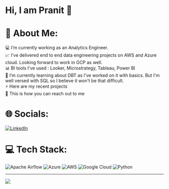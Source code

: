 # Hi, I am Pranit 👋

# 💫 About Me:
💻 I’m currently working as an Analytics Engineer. <br>📈 I’ve delivered end to end data engineering projects on AWS and Azure cloud. Looking forward to work in GCP as well. <br>📊 BI tools I've used : Looker, Microstrategy, Tableau, Power BI<br>🌱 I’m currently learning about DBT as I've worked on it with basics. But I'm well versed with SQL so I believe it won't be that difficult.<br>⚡ Here are my recent projects<br>🎥 This is how you can reach out to me


# 🌐 Socials:
[![LinkedIn](https://img.shields.io/badge/LinkedIn-%230077B5.svg?logo=linkedin&logoColor=white)](https://linkedin.com/in/https://www.linkedin.com/in/patil-pranit/) 

# 💻 Tech Stack:
![Apache Airflow](https://img.shields.io/badge/Apache%20Airflow-017CEE?style=for-the-badge&logo=Apache%20Airflow&logoColor=white) ![Azure](https://img.shields.io/badge/azure-%230072C6.svg?style=for-the-badge&logo=azure-devops&logoColor=white) ![AWS](https://img.shields.io/badge/AWS-%23FF9900.svg?style=for-the-badge&logo=amazon-aws&logoColor=white) ![Google Cloud](https://img.shields.io/badge/Google%20Cloud-%234285F4.svg?style=for-the-badge&logo=google-cloud&logoColor=white) ![Python](https://img.shields.io/badge/python-3670A0?style=for-the-badge&logo=python&logoColor=ffdd54)


---
[![](https://visitcount.itsvg.in/api?id=pranit1617&icon=0&color=0)](https://visitcount.itsvg.in)

<!-- Proudly created with GPRM ( https://gprm.itsvg.in ) -->
